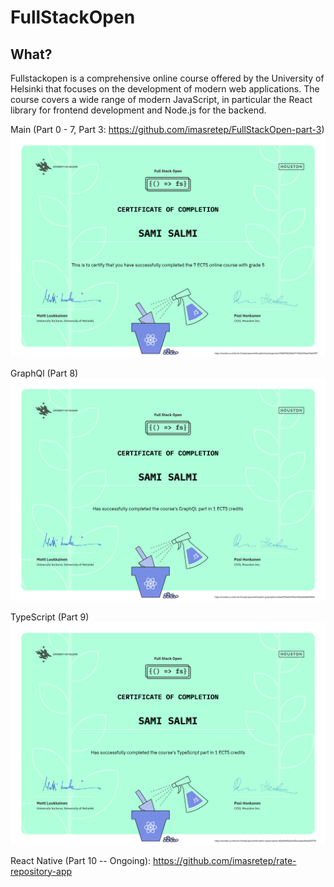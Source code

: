 ﻿# FullStackOpen

## What?
Fullstackopen is a comprehensive online course offered by the University of Helsinki that focuses on the development of modern web applications. The course covers a wide range of modern JavaScript, in particular the React library for frontend development and Node.js for the backend.

Main (Part 0 - 7, Part 3: https://github.com/imasretep/FullStackOpen-part-3) 
![Fullstack-certificate](https://github.com/imasretep/FullStackOpen/blob/main/certificate-fullstack.png)

GraphQl (Part 8)
![Fullstack-certificate-graphql](https://github.com/imasretep/FullStackOpen/blob/main/certificate-graphql.png)

TypeScript (Part 9)
![Fullstack-certificate-typescript](https://github.com/imasretep/FullStackOpen/blob/main/certificate-typescript.png)


React Native (Part 10 -- Ongoing): https://github.com/imasretep/rate-repository-app
